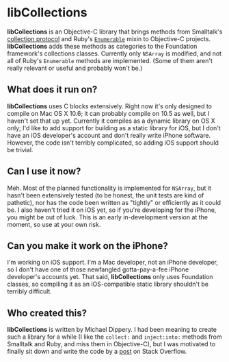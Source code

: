 # libCollections

**libCollections** is an Objective-C library that brings methods from
Smalltalk's [collection protocol][Smalltalk] and Ruby's
[`Enumerable`][Ruby] mixin to Objective-C projects. **libCollections** adds
these methods as categories to the Foundation framework's collections classes.
Currently only `NSArray` is modified, and not all of Ruby's `Enumerable`
methods are implemented. (Some of them aren't really relevant or useful and
probably won't be.)

## What does it run on?

**libCollections** uses C blocks extensively. Right now it's only designed to
compile on Mac OS X 10.6; it can probably compile on 10.5 as well, but I
haven't set that up yet. Currently it compiles as a dynamic library on OS X
only; I'd like to add support for building as a static library for iOS, but
I don't have an iOS developer's account and don't really write iPhone
software. However, the code isn't terribly complicated, so adding iOS
support should be trivial.

## Can I use it now?

Meh. Most of the planned functionality is implemented for `NSArray`, but it
hasn't been extensively tested (to be honest, the unit tests are kind of
pathetic), nor has the code been written as "tightly" or efficiently as it
could be. I also haven't tried it on iOS yet, so if you're developing for the
iPhone, you might be out of luck. This is an early in-development version at
the moment, so use at your own risk.

## Can you make it work on the iPhone?

I'm working on iOS support. I'm a Mac developer, not an iPhone developer,
so I don't have one of those newfangled gotta-pay-a-fee iPhone developer's
accounts yet. That said, **libCollections** only uses Foundation classes, so
compiling it as an iOS-compatible static library shouldn't be terribly
difficult.

## Who created this?

**libCollections** is written by Michael Dippery. I had been meaning to create
such a library for a while (I like the `collect:` and `inject:into:` methods
from Smalltalk and Ruby, and miss them in Objective-C), but I was motivated
to finally sit down and write the code by a [post][SO] on Stack Overflow.

[Smalltalk]: http://www.ifi.uzh.ch/richter/Classes/oose2/01_Collections/03_smalltalk/03_smalltalk.html#2%20Collection%20Protocol
[Ruby]: http://ruby-doc.org/core/classes/Enumerable.html
[SO]: http://stackoverflow.com/q/4650820/28804
